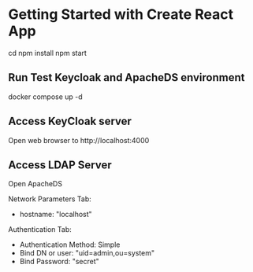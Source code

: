 # Getting Started with Create React App
cd <project-folder>
npm install
npm start

## Run Test Keycloak and ApacheDS environment
docker compose up -d

## Access KeyCloak server
Open web browser to http://localhost:4000

## Access LDAP Server
Open ApacheDS

Network Parameters Tab:
- hostname: "localhost"

Authentication Tab:
- Authentication Method: Simple
- Bind DN or user: "uid=admin,ou=system"
- Bind Password: "secret"
